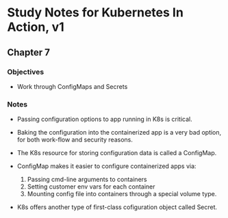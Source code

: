# Study Notes for Kubernetes In Action, v1
## Chapter 7

### Objectives
- Work through ConfigMaps and Secrets

### Notes
- Passing configuration options to app running in K8s is critical.

- Baking the configuration into the containerized app is a very bad option, for both work-flow and security reasons.

- The K8s resource for storing configuration data is called a ConfigMap.

- ConfigMap makes it easier to configure containerized apps via:
  1. Passing cmd-line arguments to containers
  2. Setting customer env vars for each container
  3. Mounting config file into containers through a special volume type.

- K8s offers another type of first-class cofiguration object called Secret.

